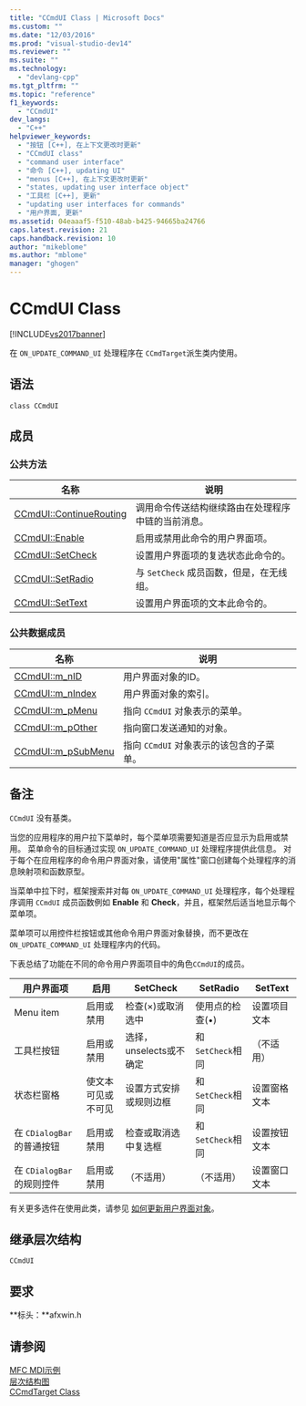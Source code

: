 ```yaml
---
title: "CCmdUI Class | Microsoft Docs"
ms.custom: ""
ms.date: "12/03/2016"
ms.prod: "visual-studio-dev14"
ms.reviewer: ""
ms.suite: ""
ms.technology: 
  - "devlang-cpp"
ms.tgt_pltfrm: ""
ms.topic: "reference"
f1_keywords: 
  - "CCmdUI"
dev_langs: 
  - "C++"
helpviewer_keywords: 
  - "按钮 [C++], 在上下文更改时更新"
  - "CCmdUI class"
  - "command user interface"
  - "命令 [C++], updating UI"
  - "menus [C++], 在上下文更改时更新"
  - "states, updating user interface object"
  - "工具栏 [C++], 更新"
  - "updating user interfaces for commands"
  - "用户界面, 更新"
ms.assetid: 04eaaaf5-f510-48ab-b425-94665ba24766
caps.latest.revision: 21
caps.handback.revision: 10
author: "mikeblome"
ms.author: "mblome"
manager: "ghogen"
---
```

# CCmdUI Class
[!INCLUDE[vs2017banner](../../assembler/inline/includes/vs2017banner.md)]

在 `ON_UPDATE_COMMAND_UI` 处理程序在 `CCmdTarget`派生类内使用。  
  
## 语法  
  
```  
class CCmdUI  
```  
  
## 成员  
  
### 公共方法  
  
|名称|说明|  
|--------|--------|  
|[CCmdUI::ContinueRouting](../Topic/CCmdUI::ContinueRouting.md)|调用命令传送结构继续路由在处理程序中链的当前消息。|  
|[CCmdUI::Enable](../Topic/CCmdUI::Enable.md)|启用或禁用此命令的用户界面项。|  
|[CCmdUI::SetCheck](../Topic/CCmdUI::SetCheck.md)|设置用户界面项的复选状态此命令的。|  
|[CCmdUI::SetRadio](../Topic/CCmdUI::SetRadio.md)|与 `SetCheck` 成员函数，但是，在无线组。|  
|[CCmdUI::SetText](../Topic/CCmdUI::SetText.md)|设置用户界面项的文本此命令的。|  
  
### 公共数据成员  
  
|名称|说明|  
|--------|--------|  
|[CCmdUI::m\_nID](../Topic/CCmdUI::m_nID.md)|用户界面对象的ID。|  
|[CCmdUI::m\_nIndex](../Topic/CCmdUI::m_nIndex.md)|用户界面对象的索引。|  
|[CCmdUI::m\_pMenu](../Topic/CCmdUI::m_pMenu.md)|指向 `CCmdUI` 对象表示的菜单。|  
|[CCmdUI::m\_pOther](../Topic/CCmdUI::m_pOther.md)|指向窗口发送通知的对象。|  
|[CCmdUI::m\_pSubMenu](../Topic/CCmdUI::m_pSubMenu.md)|指向 `CCmdUI` 对象表示的该包含的子菜单。|  
  
## 备注  
 `CCmdUI` 没有基类。  
  
 当您的应用程序的用户拉下菜单时，每个菜单项需要知道是否应显示为启用或禁用。  菜单命令的目标通过实现 `ON_UPDATE_COMMAND_UI` 处理程序提供此信息。  对于每个在应用程序的命令用户界面对象，请使用"属性"窗口创建每个处理程序的消息映射项和函数原型。  
  
 当菜单中拉下时，框架搜索并对每 `ON_UPDATE_COMMAND_UI` 处理程序，每个处理程序调用 `CCmdUI` 成员函数例如 **Enable** 和 **Check**，并且，框架然后适当地显示每个菜单项。  
  
 菜单项可以用控件栏按钮或其他命令用户界面对象替换，而不更改在 `ON_UPDATE_COMMAND_UI` 处理程序内的代码。  
  
 下表总结了功能在不同的命令用户界面项目中的角色`CCmdUI`的成员。  
  
|用户界面项|启用|SetCheck|SetRadio|SetText|  
|-----------|--------|--------------|--------------|-------------|  
|Menu item|启用或禁用|检查\(×\)或取消选中|使用点的检查\(•\)|设置项目文本|  
|工具栏按钮|启用或禁用|选择，unselects或不确定|和 `SetCheck`相同|（不适用）|  
|状态栏窗格|使文本可见或不可见|设置方式安排或规则边框|和 `SetCheck`相同|设置窗格文本|  
|在 `CDialogBar`的普通按钮|启用或禁用|检查或取消选中复选框|和 `SetCheck`相同|设置按钮文本|  
|在 `CDialogBar`的规则控件|启用或禁用|（不适用）|（不适用）|设置窗口文本|  
  
 有关更多选件在使用此类，请参见 [如何更新用户界面对象](../../mfc/how-to-update-user-interface-objects.md)。  
  
## 继承层次结构  
 `CCmdUI`  
  
## 要求  
 **标头：**afxwin.h  
  
## 请参阅  
 [MFC MDI示例](../../top/visual-cpp-samples.md)   
 [层次结构图](../../mfc/hierarchy-chart.md)   
 [CCmdTarget Class](../../mfc/reference/ccmdtarget-class.md)